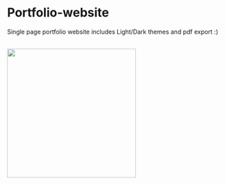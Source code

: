 # Portfolio-website

Single page portfolio website includes Light/Dark themes and pdf export :)


<br>
<img src="portfolio-preview_dark.jpeg" width="300px">
</br>
